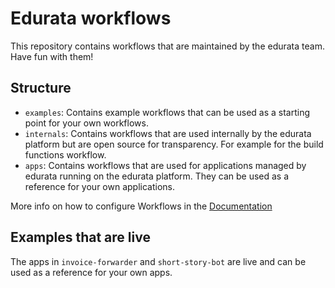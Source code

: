 # Edurata workflows

This repository contains workflows that are maintained by the edurata team. Have fun with them!

## Structure

- `examples`: Contains example workflows that can be used as a starting point for your own workflows.
- `internals`: Contains workflows that are used internally by the edurata platform but are open source for transparency. For example for the build functions workflow.
- `apps`: Contains workflows that are used for applications managed by edurata running on the edurata platform. They can be used as a reference for your own applications.

More info on how to configure Workflows in the [Documentation](https://docs.edurata.com/#workflow-config)

## Examples that are live

The apps in `invoice-forwarder` and `short-story-bot` are live and can be used as a reference for your own apps.